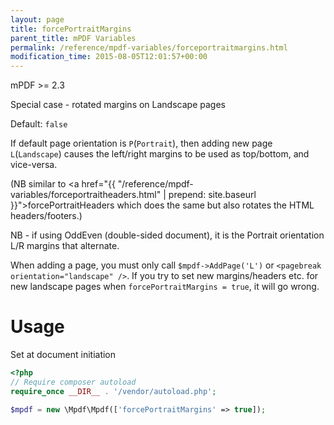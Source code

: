 ```yaml
---
layout: page
title: forcePortraitMargins
parent_title: mPDF Variables
permalink: /reference/mpdf-variables/forceportraitmargins.html
modification_time: 2015-08-05T12:01:57+00:00
---
```


mPDF >= 2.3

<div class="alert alert-success" role="alert" markdown="1">
  Special case - rotated margins on Landscape pages
</div>


Default: `false`

If default page orientation is `P`(`Portrait`), then adding new page `L`(`Landscape`) causes the left/right margins to 
be used as top/bottom, and vice-versa.

(NB similar to <a href="{{ "/reference/mpdf-variables/forceportraitheaders.html" | prepend: site.baseurl }}">forcePortraitHeaders</a> 
which does the same but also rotates the HTML headers/footers.)

NB - if using OddEven (double-sided document), it is the Portrait orientation L/R margins that alternate.

When adding a page, you must only call `$mpdf->AddPage('L')` or `<pagebreak orientation="landscape" />`.
If you try to set new margins/headers etc. for new landscape pages when `forcePortraitMargins = true`, it will go wrong.

# Usage

Set at document initiation

```php
<?php
// Require composer autoload
require_once __DIR__ . '/vendor/autoload.php';

$mpdf = new \Mpdf\Mpdf(['forcePortraitMargins' => true]);

```

